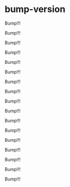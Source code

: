 # bump-version


Bump!!!

Bump!!!

Bump!!!

Bump!!!

Bump!!!

Bump!!!

Bump!!!

Bump!!!

Bump!!!

Bump!!!

Bump!!!

Bump!!!

Bump!!!

Bump!!!

Bump!!!

Bump!!!

Bump!!!
